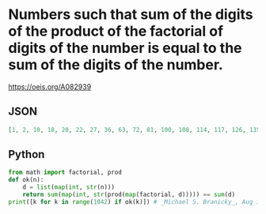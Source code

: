 # Numbers such that sum of the digits of the product of the factorial of digits of the number is equal to the sum of the digits of the number\.
https://oeis.org/A082939
## JSON
```JSON
[1, 2, 10, 18, 20, 22, 27, 36, 63, 72, 81, 100, 108, 114, 117, 126, 135, 141, 153, 162, 171, 180, 200, 202, 207, 216, 220, 261, 270, 306, 315, 333, 351, 360, 411, 513, 531, 603, 612, 621, 630, 702, 711, 720, 801, 810, 1000, 1008, 1014, 1017, 1026, 1035, 1041]
```
## Python
```Python
from math import factorial, prod
def ok(n):
    d = list(map(int, str(n)))
    return sum(map(int, str(prod(map(factorial, d))))) == sum(d)
print([k for k in range(1042) if ok(k)]) # _Michael S. Branicky_, Aug 15 2022
```
